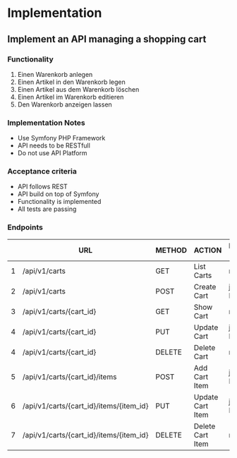 # Implementation

## Implement an API managing a shopping cart

### Functionality

1. Einen Warenkorb anlegen
2. Einen Artikel in den Warenkorb legen
3. Einen Artikel aus dem Warenkorb löschen
4. Einen Artikel im Warenkorb editieren
5. Den Warenkorb anzeigen lassen

### Implementation Notes

- Use Symfony PHP Framework
- API needs to be RESTfull
- Do not use API Platform

### Acceptance criteria
- API follows REST
- API build on top of Symfony
- Functionality is implemented
- All tests are passing

### Endpoints
|   | URL                                     | METHOD | ACTION           | Request Body |
|---|-----------------------------------------|--------|------------------|--------------|
| 1 | /api/v1/carts                           | GET    | List Carts       | none         |
| 2 | /api/v1/carts                           | POST   | Create Cart      | json Data    |
| 3 | /api/v1/carts/{cart_id}                 | GET    | Show Cart        | none         |
| 4 | /api/v1/carts/{cart_id}                 | PUT    | Update Cart      | json Data    |
| 4 | /api/v1/carts/{cart_id}                 | DELETE | Delete Cart      | none         |
| 5 | /api/v1/carts/{cart_id}/items           | POST   | Add Cart Item    | json Data    |
| 6 | /api/v1/carts/{cart_id}/items/{item_id} | PUT    | Update Cart Item | json Data    |
| 7 | /api/v1/carts/{cart_id}/items/{item_id} | DELETE | Delete Cart Item | none         |
